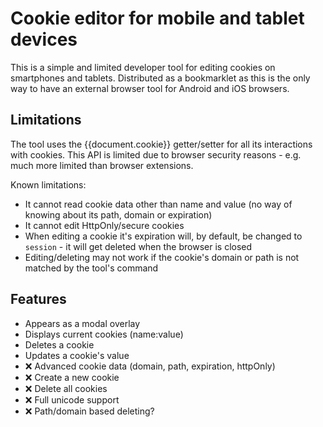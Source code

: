 # Cookie editor for mobile and tablet devices

This is a simple and limited developer tool for editing cookies on smartphones and tablets. Distributed as a bookmarklet as this is the only way to have an external browser tool for Android and iOS browsers.

## Limitations

The tool uses the {{document.cookie}} getter/setter for all its interactions with cookies. This API is limited due to browser security reasons - e.g. much more limited than browser extensions.

Known limitations:

- It cannot read cookie data other than name and value (no way of knowing about its path, domain or expiration)
- It cannot edit HttpOnly/secure cookies
- When editing a cookie it's expiration will, by default, be changed to `session` - it will get deleted when the browser is closed
- Editing/deleting may not work if the cookie's domain or path is not matched by the tool's command

## Features

- Appears as a modal overlay
- Displays current cookies (name:value)
- Deletes a cookie
- Updates a cookie's value
- :x: Advanced cookie data (domain, path, expiration, httpOnly)
- :x: Create a new cookie
- :x: Delete all cookies
- :x: Full unicode support
- :x: Path/domain based deleting?
